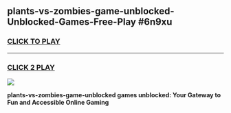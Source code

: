 
## plants-vs-zombies-game-unblocked-Unblocked-Games-Free-Play #6n9xu
<h3>
<a href="https://us.freeplayer.one?title=plants-vs-zombies-game-unblocked&ref=9M">CLICK TO PLAY</a></h3>
<hr>

<h3>
<a href="https://us.freeplayer.one?title=plants-vs-zombies-game-unblocked&ref=9M">CLICK 2 PLAY</a>
  
</h3>

<a href="https://us.freeplayer.one?title=plants-vs-zombies-game-unblocked&ref=9M"><img src="https://clearcache.store/games.png"></a>


**plants-vs-zombies-game-unblocked games unblocked: Your Gateway to Fun and Accessible Online Gaming**
